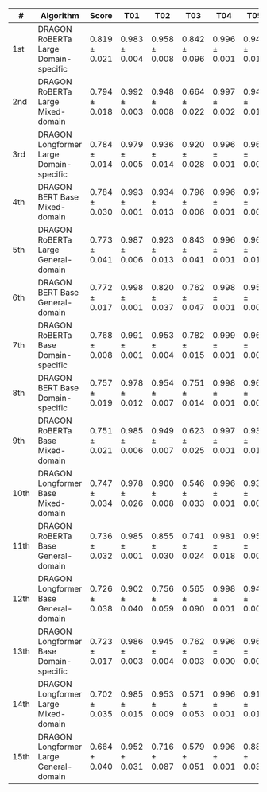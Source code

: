 
| # | Algorithm | Score | T01 | T02 | T03 | T04 | T05 | T06 | T07 | T08 | T09 | T10 | T11 | T12 | T13 | T14 | T15 | T16 | T17 | T18 | T19 | T20 | T21 | T22 | T23 | T24 | T25 | T26 | T27 | T28 |
|---|-----------|-------| --- | --- | --- | --- | --- | --- | --- | --- | --- | --- | --- | --- | --- | --- | --- | --- | --- | --- | --- | --- | --- | --- | --- | --- | --- | --- | --- | --- |
1st | DRAGON RoBERTa Large Domain-specific | 0.819 ± 0.021 | 0.983 ± 0.004 | 0.958 ± 0.008 | 0.842 ± 0.096 | 0.996 ± 0.001 | 0.944 ± 0.010 | 0.631 ± 0.042 | 0.870 ± 0.040 | 0.640 ± 0.050 | 0.767 ± 0.039 | 0.975 ± 0.003 | 0.861 ± 0.003 | 0.428 ± 0.057 | 0.669 ± 0.022 | 0.577 ± 0.009 | 0.991 ± 0.010 | 0.903 ± 0.015 | 0.639 ± 0.074 | 0.686 ± 0.015 | 0.981 ± 0.002 | 0.974 ± 0.002 | 0.955 ± 0.012 | 0.854 ± 0.003 | 0.818 ± 0.012 | 0.783 ± 0.003 | 0.816 ± 0.007 | 0.835 ± 0.003 | 0.898 ± 0.010 | 0.666 ± 0.035 |
2nd | DRAGON RoBERTa Large Mixed-domain | 0.794 ± 0.018 | 0.992 ± 0.003 | 0.948 ± 0.008 | 0.664 ± 0.022 | 0.997 ± 0.002 | 0.943 ± 0.017 | 0.576 ± 0.027 | 0.652 ± 0.052 | 0.534 ± 0.032 | 0.779 ± 0.029 | 0.982 ± 0.002 | 0.858 ± 0.019 | 0.312 ± 0.080 | 0.674 ± 0.069 | 0.712 ± 0.017 | 0.993 ± 0.004 | 0.848 ± 0.009 | 0.564 ± 0.016 | 0.692 ± 0.016 | 0.984 ± 0.001 | 0.975 ± 0.004 | 0.961 ± 0.008 | 0.845 ± 0.004 | 0.792 ± 0.016 | 0.777 ± 0.002 | 0.897 ± 0.008 | 0.799 ± 0.004 | 0.927 ± 0.008 | 0.563 ± 0.032 |
3rd | DRAGON Longformer Large Domain-specific | 0.784 ± 0.014 | 0.979 ± 0.005 | 0.936 ± 0.014 | 0.920 ± 0.028 | 0.996 ± 0.001 | 0.964 ± 0.001 | 0.718 ± 0.035 | 0.852 ± 0.011 | 0.777 ± 0.007 | 0.709 ± 0.032 | 0.952 ± 0.004 | 0.805 ± 0.008 | 0.505 ± 0.025 | 0.426 ± 0.051 | 0.552 ± 0.021 | 0.962 ± 0.004 | 0.923 ± 0.007 | 0.583 ± 0.012 | 0.566 ± 0.026 | 0.975 ± 0.002 | 0.961 ± 0.009 | 0.940 ± 0.011 | 0.849 ± 0.004 | 0.796 ± 0.015 | 0.783 ± 0.004 | 0.601 ± 0.029 | 0.807 ± 0.003 | 0.627 ± 0.019 | 0.497 ± 0.008 |
4th | DRAGON BERT Base Mixed-domain | 0.784 ± 0.030 | 0.993 ± 0.001 | 0.934 ± 0.013 | 0.796 ± 0.006 | 0.996 ± 0.001 | 0.972 ± 0.004 | 0.696 ± 0.081 | 0.652 ± 0.063 | 0.616 ± 0.065 | 0.726 ± 0.032 | 0.969 ± 0.004 | 0.875 ± 0.011 | 0.361 ± 0.107 | 0.596 ± 0.123 | 0.595 ± 0.024 | 0.977 ± 0.001 | 0.868 ± 0.007 | 0.568 ± 0.006 | 0.673 ± 0.010 | 0.981 ± 0.001 | 0.975 ± 0.002 | 0.958 ± 0.009 | 0.841 ± 0.004 | 0.791 ± 0.018 | 0.776 ± 0.002 | 0.709 ± 0.020 | 0.742 ± 0.007 | 0.906 ± 0.008 | 0.401 ± 0.197 |
5th | DRAGON RoBERTa Large General-domain | 0.773 ± 0.041 | 0.987 ± 0.006 | 0.923 ± 0.013 | 0.843 ± 0.041 | 0.996 ± 0.001 | 0.961 ± 0.014 | 0.610 ± 0.106 | 0.652 ± 0.131 | 0.655 ± 0.061 | 0.728 ± 0.013 | 0.980 ± 0.001 | 0.879 ± 0.006 | 0.322 ± 0.125 | 0.270 ± 0.149 | 0.406 ± 0.333 | 0.990 ± 0.004 | 0.858 ± 0.006 | 0.560 ± 0.000 | 0.641 ± 0.022 | 0.979 ± 0.005 | 0.965 ± 0.003 | 0.935 ± 0.016 | 0.848 ± 0.002 | 0.764 ± 0.006 | 0.769 ± 0.005 | 0.874 ± 0.021 | 0.812 ± 0.020 | 0.901 ± 0.015 | 0.525 ± 0.013 |
6th | DRAGON BERT Base General-domain | 0.772 ± 0.017 | 0.998 ± 0.001 | 0.820 ± 0.037 | 0.762 ± 0.047 | 0.998 ± 0.001 | 0.954 ± 0.005 | 0.692 ± 0.033 | 0.761 ± 0.052 | 0.688 ± 0.023 | 0.690 ± 0.016 | 0.960 ± 0.003 | 0.835 ± 0.012 | 0.380 ± 0.021 | 0.352 ± 0.108 | 0.592 ± 0.025 | 0.956 ± 0.012 | 0.857 ± 0.002 | 0.587 ± 0.004 | 0.626 ± 0.013 | 0.980 ± 0.001 | 0.973 ± 0.002 | 0.954 ± 0.004 | 0.840 ± 0.003 | 0.779 ± 0.011 | 0.776 ± 0.005 | 0.676 ± 0.017 | 0.721 ± 0.010 | 0.904 ± 0.008 | 0.514 ± 0.010 |
7th | DRAGON RoBERTa Base Domain-specific | 0.768 ± 0.008 | 0.991 ± 0.001 | 0.953 ± 0.004 | 0.782 ± 0.015 | 0.999 ± 0.001 | 0.964 ± 0.003 | 0.716 ± 0.033 | 0.803 ± 0.019 | 0.743 ± 0.011 | 0.743 ± 0.005 | 0.975 ± 0.003 | 0.868 ± 0.002 | 0.348 ± 0.005 | 0.000 ± 0.000 | 0.593 ± 0.007 | 0.954 ± 0.007 | 0.879 ± 0.005 | 0.566 ± 0.008 | 0.701 ± 0.007 | 0.978 ± 0.001 | 0.968 ± 0.003 | 0.944 ± 0.008 | 0.854 ± 0.001 | 0.800 ± 0.004 | 0.787 ± 0.003 | 0.554 ± 0.020 | 0.679 ± 0.006 | 0.847 ± 0.024 | 0.506 ± 0.028 |
8th | DRAGON BERT Base Domain-specific | 0.757 ± 0.019 | 0.978 ± 0.012 | 0.954 ± 0.007 | 0.751 ± 0.014 | 0.998 ± 0.001 | 0.962 ± 0.007 | 0.700 ± 0.048 | 0.667 ± 0.015 | 0.652 ± 0.033 | 0.749 ± 0.038 | 0.975 ± 0.004 | 0.863 ± 0.008 | 0.331 ± 0.035 | 0.212 ± 0.129 | 0.599 ± 0.016 | 0.943 ± 0.005 | 0.863 ± 0.002 | 0.563 ± 0.008 | 0.683 ± 0.013 | 0.982 ± 0.001 | 0.972 ± 0.001 | 0.956 ± 0.005 | 0.851 ± 0.002 | 0.790 ± 0.009 | 0.781 ± 0.002 | 0.541 ± 0.025 | 0.673 ± 0.004 | 0.723 ± 0.067 | 0.483 ± 0.006 |
9th | DRAGON RoBERTa Base Mixed-domain | 0.751 ± 0.021 | 0.985 ± 0.006 | 0.949 ± 0.007 | 0.623 ± 0.025 | 0.997 ± 0.001 | 0.931 ± 0.018 | 0.529 ± 0.051 | 0.663 ± 0.070 | 0.573 ± 0.036 | 0.747 ± 0.032 | 0.972 ± 0.004 | 0.866 ± 0.004 | 0.153 ± 0.039 | 0.140 ± 0.184 | 0.660 ± 0.010 | 0.967 ± 0.023 | 0.848 ± 0.003 | 0.563 ± 0.004 | 0.678 ± 0.005 | 0.979 ± 0.003 | 0.967 ± 0.003 | 0.958 ± 0.007 | 0.845 ± 0.002 | 0.781 ± 0.002 | 0.774 ± 0.003 | 0.714 ± 0.039 | 0.726 ± 0.002 | 0.917 ± 0.003 | 0.511 ± 0.015 |
10th | DRAGON Longformer Base Mixed-domain | 0.747 ± 0.034 | 0.978 ± 0.026 | 0.900 ± 0.008 | 0.546 ± 0.033 | 0.996 ± 0.001 | 0.935 ± 0.004 | 0.544 ± 0.075 | 0.562 ± 0.060 | 0.612 ± 0.026 | 0.697 ± 0.093 | 0.974 ± 0.006 | 0.853 ± 0.007 | 0.391 ± 0.089 | 0.187 ± 0.220 | 0.647 ± 0.009 | 0.983 ± 0.005 | 0.849 ± 0.003 | 0.567 ± 0.008 | 0.664 ± 0.018 | 0.983 ± 0.002 | 0.977 ± 0.002 | 0.961 ± 0.004 | 0.839 ± 0.005 | 0.771 ± 0.007 | 0.776 ± 0.003 | 0.662 ± 0.017 | 0.722 ± 0.003 | 0.916 ± 0.008 | 0.409 ± 0.199 |
11th | DRAGON RoBERTa Base General-domain | 0.736 ± 0.032 | 0.985 ± 0.001 | 0.855 ± 0.030 | 0.741 ± 0.024 | 0.981 ± 0.018 | 0.952 ± 0.005 | 0.552 ± 0.115 | 0.781 ± 0.036 | 0.586 ± 0.112 | 0.675 ± 0.045 | 0.967 ± 0.006 | 0.834 ± 0.009 | 0.238 ± 0.140 | 0.000 ± 0.000 | 0.651 ± 0.011 | 0.916 ± 0.020 | 0.861 ± 0.004 | 0.560 ± 0.000 | 0.510 ± 0.086 | 0.970 ± 0.009 | 0.924 ± 0.075 | 0.929 ± 0.019 | 0.846 ± 0.001 | 0.760 ± 0.003 | 0.767 ± 0.005 | 0.680 ± 0.006 | 0.731 ± 0.007 | 0.894 ± 0.020 | 0.454 ± 0.088 |
12th | DRAGON Longformer Base General-domain | 0.726 ± 0.038 | 0.902 ± 0.040 | 0.756 ± 0.059 | 0.565 ± 0.090 | 0.998 ± 0.001 | 0.942 ± 0.006 | 0.514 ± 0.056 | 0.708 ± 0.137 | 0.614 ± 0.073 | 0.652 ± 0.015 | 0.961 ± 0.008 | 0.847 ± 0.020 | 0.277 ± 0.164 | 0.131 ± 0.137 | 0.565 ± 0.010 | 0.979 ± 0.005 | 0.850 ± 0.002 | 0.560 ± 0.000 | 0.625 ± 0.016 | 0.980 ± 0.003 | 0.975 ± 0.002 | 0.964 ± 0.002 | 0.844 ± 0.002 | 0.761 ± 0.005 | 0.770 ± 0.004 | 0.654 ± 0.011 | 0.695 ± 0.003 | 0.908 ± 0.009 | 0.344 ± 0.191 |
13th | DRAGON Longformer Base Domain-specific | 0.723 ± 0.017 | 0.986 ± 0.003 | 0.945 ± 0.004 | 0.762 ± 0.003 | 0.996 ± 0.000 | 0.964 ± 0.003 | 0.743 ± 0.012 | 0.715 ± 0.018 | 0.715 ± 0.011 | 0.680 ± 0.022 | 0.967 ± 0.001 | 0.851 ± 0.006 | 0.344 ± 0.030 | 0.000 ± 0.000 | 0.583 ± 0.009 | 0.930 ± 0.022 | 0.870 ± 0.002 | 0.560 ± 0.000 | 0.599 ± 0.042 | 0.976 ± 0.002 | 0.961 ± 0.008 | 0.901 ± 0.077 | 0.849 ± 0.003 | 0.772 ± 0.004 | 0.775 ± 0.002 | 0.503 ± 0.010 | 0.629 ± 0.024 | 0.325 ± 0.027 | 0.352 ± 0.123 |
14th | DRAGON Longformer Large Mixed-domain | 0.702 ± 0.035 | 0.985 ± 0.015 | 0.953 ± 0.009 | 0.571 ± 0.053 | 0.996 ± 0.001 | 0.917 ± 0.013 | 0.509 ± 0.070 | 0.632 ± 0.108 | 0.609 ± 0.054 | 0.773 ± 0.023 | 0.981 ± 0.003 | 0.833 ± 0.005 | 0.738 ± 0.046 | 0.508 ± 0.173 | 0.538 ± 0.269 | 0.995 ± 0.001 | 0.839 ± 0.004 | 0.554 ± 0.021 | 0.681 ± 0.017 | 0.986 ± 0.002 | 0.971 ± 0.006 | 0.972 ± 0.008 | 0.834 ± 0.005 | 0.783 ± 0.017 | 0.770 ± 0.003 | 0.000 ± 0.000 | 0.729 ± 0.057 | 0.008 ± 0.010 | 0.002 ± 0.003 |
15th | DRAGON Longformer Large General-domain | 0.664 ± 0.040 | 0.952 ± 0.031 | 0.716 ± 0.087 | 0.579 ± 0.051 | 0.996 ± 0.001 | 0.886 ± 0.033 | 0.592 ± 0.059 | 0.570 ± 0.063 | 0.628 ± 0.050 | 0.623 ± 0.044 | 0.963 ± 0.008 | 0.842 ± 0.025 | 0.436 ± 0.195 | 0.393 ± 0.060 | 0.467 ± 0.235 | 0.992 ± 0.003 | 0.854 ± 0.010 | 0.555 ± 0.016 | 0.618 ± 0.021 | 0.983 ± 0.003 | 0.975 ± 0.004 | 0.959 ± 0.007 | 0.843 ± 0.006 | 0.761 ± 0.013 | 0.769 ± 0.005 | 0.000 ± 0.000 | 0.632 ± 0.075 | 0.003 ± 0.005 | 0.000 ± 0.001 |

